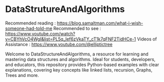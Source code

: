 # DataStrutureAndAlgorithms 
Recommended reading : https://blog.samaltman.com/what-i-wish-someone-had-told-me 
Recommended to see : https://www.youtube.com/watch?v=CBYhVcO4WgI&list=PL5q_lef6zVkaTY_cT1k7qFNF2TidHCe-1
Videos of Assistance : https://www.youtube.com/@elliptictree

Welcome to DataStructureAndAlgorithms, a resource for learning and mastering data structures and algorithms. Ideal for students, developers, and educators, this repository provides Python-based examples with clear explanations, covering key concepts like linked lists, recursion, Graphs, Trees and more.

